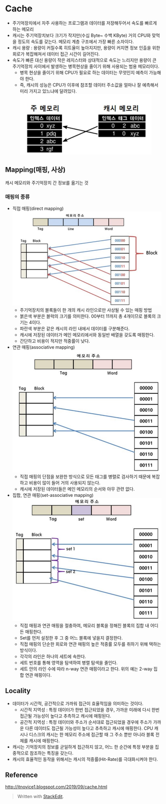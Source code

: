 ﻿
# Cache
- 주기억장치에서 자주 사용하는 프로그램과 데이터를 저장해두어서 속도를 빠르게 하는 메모리
- 캐시는 주기억장치보다 크기가 작지만(수십 Byte~ 수백 KByte) 거의 CPU와 맞먹을 정도의 속도를 갖는다. 메모리 계층 구조에서 가장 빠른 소자이다.
- 캐시 용량 : 용량이 커질수록 히트율이 높아지지만, 용량이 커지면 정보 인출을 위한 회로가 복잡해져서 데이터 접근 시간이 길어진다.
- 속도가 빠른 대신 용량이 작은 레지스터와 상대적으로 속도는 느리지만 용량이 큰 주기억장치 사이에서 발생하는 병목현상을 줄이기 위해 사용되는 범용 메모리이다.
	- 병목 현상을 줄이기 위해 CPU가 필요로 하는 데이터는 무엇인지 예측이 가능해야 한다.
	- 즉, 캐시의 성능은 CPU가 이후에 참조할 데이터 주소값을 얼마나 잘 예측해서 미리 가지고 있느냐에 달려있다.
![cache](/sejigner/img/systems_1.4/cache/1.jpg)
## Mapping(매핑, 사상)
캐시 메모리와 주기억장치 간 정보를 옮기는 것
### 매핑의 종류
- 직접 매핑(direct mapping)
	![cache](/sejigner/img/systems_1.4/cache/2.jpg)
	- 주기억장치의 블록들이 한 개의 캐시 라인으로만 사상될 수 있는 매핑 방법
	- 붉은색 부분은 블럭의 크기를 의미한다. 00부터 11까지 총 4개이므로 블록의 크기는 4이다.
	- 파란색 부분은 같은 캐시의 라인 내에서 데이터를 구분해준다.
	- 캐시에 저장된 데이터가 메인 메모리에서와 동일반 배열을 갖도록 매핑한다. 
	- 간단하고 비용이 적지만 적중률이 낮다.
- 연관 매핑(associative mapping)
![cache](/sejigner/img/systems_1.4/cache/3.jpg)
	- 직접 매핑의 단점을 보완한 방식으로 모든 태그를 병렬로 검사하기 때문에 복잡하고 비용이 많이 들어 거의 사용되지 않는다.
	- 캐시에 저장된 데이터들은 메인 메모리의 순서와 아무 관련 없다.
- 집합, 연관 매핑(set-associative mapping)
![cache](/sejigner/img/systems_1.4/cache/4.jpg)
	- 직접 매핑과 연관 매핑을 절충하여, 메모리 블록을 정해진 블록의 집합 내 어디든 매핑한다.
	- Set를 먼저 설정한 후 그 중 어느 블록에 넣을지 결정한다.
	- 직접 매핑의 단순한 회로와 연관 매핑의 높은 적중률 모두를 취하기 위해 택하는 방식이다.
	- 각각의 라인은 하나의 세트에 속한다.
	- 세트 번호를 통해 영역을 탐색하여 병렬 탐색을 줄인다.
	- 세트 안의 라인 수에 따라 n-way 연관 매핑이라고 한다. 위의 예는 2-way 집합 연관 매핑이다.
## Locality
- 데이터가 시간적, 공간적으로 가까워 접근이 효율적임을 의미하는 것이다.
	- 시간적 지역성 : 특정 데이터가 한번 접근되었을 경우, 가까운 미래에 다시 한번 접근될 가능성이 높다고 추측하고 캐시에 매핑된다.
	- 공간적 지역성 : 특정 데이터와 주소가 순서대로 접근되었을 경우에 주소가 가까운 다른 데이터도 접근될 가능성이 높다고 추측하고 캐시에 매핑한다. CPU 캐시나 디스크의 캐시는 한 메모리 주소에 접근할 때 그 주소 뿐만 아니라 블록 전체를 캐시에 매핑한다. 
- 캐시는 기억장치의 정보를 균일하게 접근하지 않고, 어느 한 순간에 특정 부분을 집중적으로 참조하는 특징을 갖는다.
- 캐시의 효율적인 동작을 위해서는 캐시의 적중률(Hit-Rate)를 극대화시켜야 한다.

## Reference
http://itnovice1.blogspot.com/2019/09/cache.html
> Written with [StackEdit](https://stackedit.io/).
